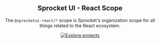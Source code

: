 <div align="center">
  <h2>Sprocket UI - React Scope</h2>

  The `⁠@sprocketui-react/*` scope  is Sprocket's organization scope for all things related to the React ecosystem.

  <a aria-label="Explore projects" href="https://npmjs.com/org/sprocketui-react">
    <img src="https://img.shields.io/badge/Explore%20components%20on%20NPM-FCEE2E.svg?style=for-the-badge&color=FCEE2E&labelColor=000000" alt="Explore projects">
  </a>
</div>

